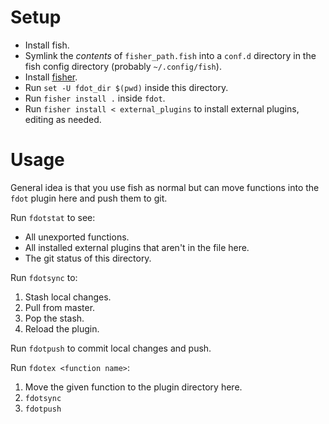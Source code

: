 # Setup

* Install fish.
* Symlink the _contents_ of `fisher_path.fish` into a `conf.d` directory in the fish config directory (probably `~/.config/fish`).
* Install [fisher](https://github.com/jorgebucaran/fisher).
* Run `set -U fdot_dir $(pwd)` inside this directory.
* Run `fisher install .` inside `fdot`.
* Run `fisher install < external_plugins` to install external plugins, editing as needed.

# Usage

General idea is that you use fish as normal but can move functions into the `fdot` plugin here and push them to git.

Run `fdotstat` to see:
* All unexported functions.
* All installed external plugins that aren't in the file here.
* The git status of this directory.

Run `fdotsync` to:
1. Stash local changes.
2. Pull from master.
3. Pop the stash.
4. Reload the plugin.

Run `fdotpush` to commit local changes and push.

Run `fdotex <function name>`:
1. Move the given function to the plugin directory here.
2. `fdotsync`
2. `fdotpush`

